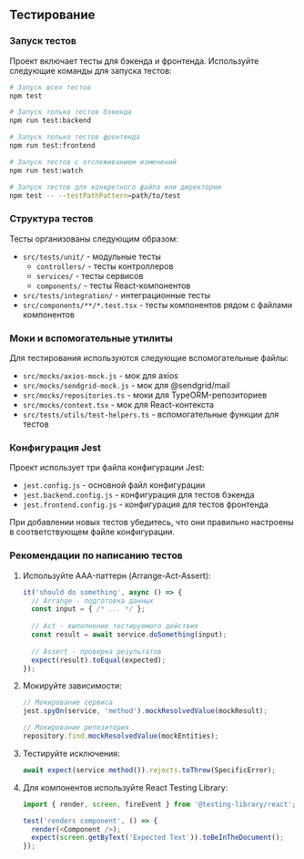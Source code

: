 ## Тестирование

### Запуск тестов

Проект включает тесты для бэкенда и фронтенда. Используйте следующие команды для запуска тестов:

```bash
# Запуск всех тестов
npm test

# Запуск только тестов бэкенда
npm run test:backend

# Запуск только тестов фронтенда
npm run test:frontend

# Запуск тестов с отслеживанием изменений
npm run test:watch

# Запуск тестов для конкретного файла или директории
npm test -- --testPathPattern=path/to/test
```

### Структура тестов

Тесты организованы следующим образом:

- `src/tests/unit/` - модульные тесты
  - `controllers/` - тесты контроллеров
  - `services/` - тесты сервисов
  - `components/` - тесты React-компонентов
- `src/tests/integration/` - интеграционные тесты
- `src/components/**/*.test.tsx` - тесты компонентов рядом с файлами компонентов

### Моки и вспомогательные утилиты

Для тестирования используются следующие вспомогательные файлы:

- `src/mocks/axios-mock.js` - мок для axios
- `src/mocks/sendgrid-mock.js` - мок для @sendgrid/mail
- `src/mocks/repositories.ts` - моки для TypeORM-репозиториев
- `src/mocks/context.tsx` - мок для React-контекста
- `src/tests/utils/test-helpers.ts` - вспомогательные функции для тестов

### Конфигурация Jest

Проект использует три файла конфигурации Jest:

- `jest.config.js` - основной файл конфигурации
- `jest.backend.config.js` - конфигурация для тестов бэкенда
- `jest.frontend.config.js` - конфигурация для тестов фронтенда

При добавлении новых тестов убедитесь, что они правильно настроены в соответствующем файле конфигурации.

### Рекомендации по написанию тестов

1. Используйте AAA-паттерн (Arrange-Act-Assert):
   ```typescript
   it('should do something', async () => {
     // Arrange - подготовка данных
     const input = { /* ... */ };
     
     // Act - выполнение тестируемого действия
     const result = await service.doSomething(input);
     
     // Assert - проверка результатов
     expect(result).toEqual(expected);
   });
   ```

2. Мокируйте зависимости:
   ```typescript
   // Мокирование сервиса
   jest.spyOn(service, 'method').mockResolvedValue(mockResult);
   
   // Мокирование репозитория
   repository.find.mockResolvedValue(mockEntities);
   ```

3. Тестируйте исключения:
   ```typescript
   await expect(service.method()).rejects.toThrow(SpecificError);
   ```

4. Для компонентов используйте React Testing Library:
   ```typescript
   import { render, screen, fireEvent } from '@testing-library/react';
   
   test('renders component', () => {
     render(<Component />);
     expect(screen.getByText('Expected Text')).toBeInTheDocument();
   });
   ``` 